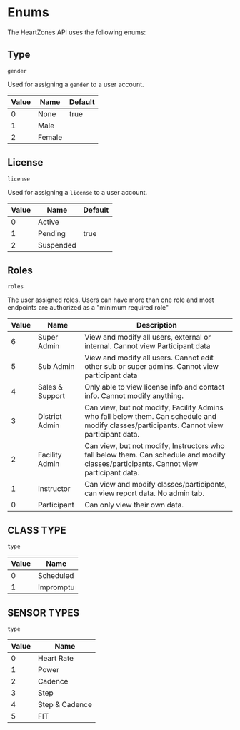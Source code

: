 # Enums

The HeartZones API uses the following enums:

## Type
`gender`

Used for assigning a `gender` to a user account.

Value | Name | Default
----- | ---- | -------
0 | None | true
1 | Male
2 | Female

## License
`license`

Used for assigning a `license` to a user account.

Value | Name | Default
----- | ---- | -------
0 | Active |
1 | Pending | true
2 | Suspended

## Roles
`roles`

The user assigned roles. Users can have more than one role and most endpoints are authorized as a "minimum required role"

Value | Name | Description
----- | ---- | -----------
6 | Super Admin | View and modify all users, external or internal. Cannot view Participant data
5 | Sub Admin | View and modify all users. Cannot edit other sub or super admins. Cannot view participant data
4 | Sales & Support | Only able to view license info and contact info. Cannot modify anything.
3 | District Admin | Can view, but not modify, Facility Admins who fall below them. Can schedule and modify classes/participants. Cannot view participant data.
2 | Facility Admin | Can view, but not modify, Instructors who fall below them. Can schedule and modify classes/participants. Cannot view participant data.
1 | Instructor | Can view and modify classes/participants, can view report data. No admin tab.
0 | Participant | Can only view their own data.

## CLASS TYPE
`type`

Value | Name
----- | ----
0 | Scheduled
1 | Impromptu

## SENSOR TYPES
`type`

Value | Name
----- | ----
0 | Heart Rate
1 | Power
2 | Cadence
3 | Step
4 | Step & Cadence
5 | FIT

